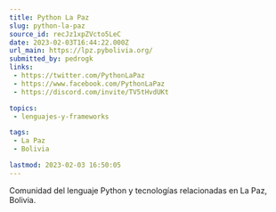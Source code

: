 ```yaml
---
title: Python La Paz
slug: python-la-paz
source_id: recJz1xpZVcto5LeC
date: 2023-02-03T16:44:22.000Z
url_main: https://lpz.pybolivia.org/
submitted_by: pedrogk
links: 
 - https://twitter.com/PythonLaPaz
 - https://www.facebook.com/PythonLaPaz
 - https://discord.com/invite/TV5tHvdUKt

topics: 
 - lenguajes-y-frameworks

tags: 
 - La Paz
 - Bolivia

lastmod: 2023-02-03 16:50:05
---
```


Comunidad del lenguaje Python y tecnologías relacionadas en La Paz, Bolivia.
